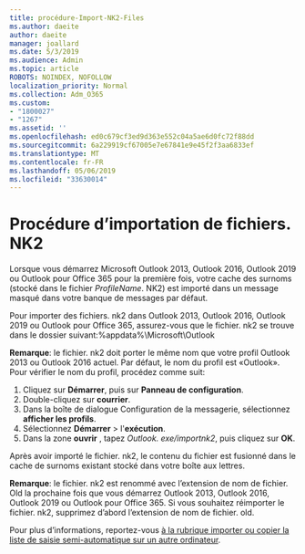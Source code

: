 ```yaml
---
title: procédure-Import-NK2-Files
ms.author: daeite
author: daeite
manager: joallard
ms.date: 5/3/2019
ms.audience: Admin
ms.topic: article
ROBOTS: NOINDEX, NOFOLLOW
localization_priority: Normal
ms.collection: Adm_O365
ms.custom:
- "1800027"
- "1267"
ms.assetid: ''
ms.openlocfilehash: ed0c679cf3ed9d363e552c04a5ae6d0fc72f88dd
ms.sourcegitcommit: 6a229919cf67005e7e67841e9e45f2f3aa6833ef
ms.translationtype: MT
ms.contentlocale: fr-FR
ms.lasthandoff: 05/06/2019
ms.locfileid: "33630014"
---
```

# <a name="how-to-import-nk2-files"></a>Procédure d’importation de fichiers. NK2 

Lorsque vous démarrez Microsoft Outlook 2013, Outlook 2016, Outlook 2019 ou Outlook pour Office 365 pour la première fois, votre cache des surnoms (stocké dans le fichier *ProfileName*. NK2) est importé dans un message masqué dans votre banque de messages par défaut.

Pour importer des fichiers. nk2 dans Outlook 2013, Outlook 2016, Outlook 2019 ou Outlook pour Office 365, assurez-vous que le fichier. nk2 se trouve dans le dossier suivant:%appdata%\Microsoft\Outlook

**Remarque**: le fichier. nk2 doit porter le même nom que votre profil Outlook 2013 ou Outlook 2016 actuel. Par défaut, le nom du profil est «Outlook». Pour vérifier le nom du profil, procédez comme suit: 
1. Cliquez sur **Démarrer**, puis sur **Panneau de configuration**.
2. Double-cliquez sur **courrier**.
3. Dans la boîte de dialogue Configuration de la messagerie, sélectionnez **afficher les profils**.
4. Sélectionnez **Démarrer** > l'**exécution**.
5. Dans la zone **ouvrir** , tapez *Outlook. exe/importnk2*, puis cliquez sur **OK**. 

Après avoir importé le fichier. nk2, le contenu du fichier est fusionné dans le cache de surnoms existant stocké dans votre boîte aux lettres.

**Remarque**: le fichier. nk2 est renommé avec l’extension de nom de fichier. Old la prochaine fois que vous démarrez Outlook 2013, Outlook 2016, Outlook 2019 ou Outlook pour Office 365. Si vous souhaitez réimporter le fichier. nk2, supprimez d’abord l’extension de nom de fichier. old.

Pour plus d’informations, reportez-vous [à la rubrique importer ou copier la liste de saisie semi-automatique sur un autre ordinateur](https://support.microsoft.com/en-us/help/2806550/how-to-import-nk2-files-into-outlook%).